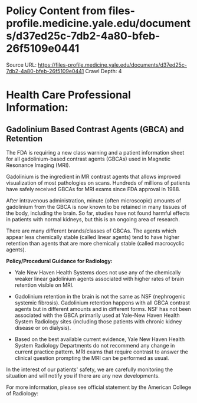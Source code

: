 # Policy Content from files-profile.medicine.yale.edu/documents/d37ed25c-7db2-4a80-bfeb-26f5109e0441

Source URL: https://files-profile.medicine.yale.edu/documents/d37ed25c-7db2-4a80-bfeb-26f5109e0441
Crawl Depth: 4

# Health Care Professional Information: 

## Gadolinium Based Contrast Agents (GBCA) and Retention

The FDA is requiring a new class warning and a patient information sheet for all gadolinium-based contrast agents (GBCAs) used in Magnetic Resonance Imaging (MRI).

Gadolinium is the ingredient in MR contrast agents that allows improved visualization of most pathologies on scans. Hundreds of millions of patients have safely received GBCAs for MRI exams since FDA approval in 1988.

After intravenous administration, minute (often microscopic) amounts of gadolinium from the GBCA is now known to be retained in many tissues of the body, including the brain. So far, studies have not found harmful effects in patients with normal kidneys, but this is an ongoing area of research.

There are many different brands/classes of GBCAs. The agents which appear less chemically stable (called linear agents) tend to have higher retention than agents that are more chemically stable (called macrocyclic agents).

**Policy/Procedural Guidance for Radiology:**

- Yale New Haven Health Systems does not use any of the chemically weaker linear gadolinium agents associated with higher rates of brain retention visible on MRI.

- Gadolinium retention in the brain is not the same as NSF (nephrogenic systemic fibrosis). Gadolinium retention happens with all GBCA contrast agents but in different amounts and in different forms. NSF has not been associated with the GBCA primarily used at Yale-New Haven Health System Radiology sites (including those patients with chronic kidney disease or on dialysis).

- Based on the best available current evidence, Yale New Haven Health System Radiology Departments do not recommend any change in current practice pattern. MRI exams that require contrast to answer the clinical question prompting the MRI can be performed as usual.

In the interest of our patients' safety, we are carefully monitoring the situation and will notify you if there are any new developments.

For more information, please see official statement by the American College of Radiology: